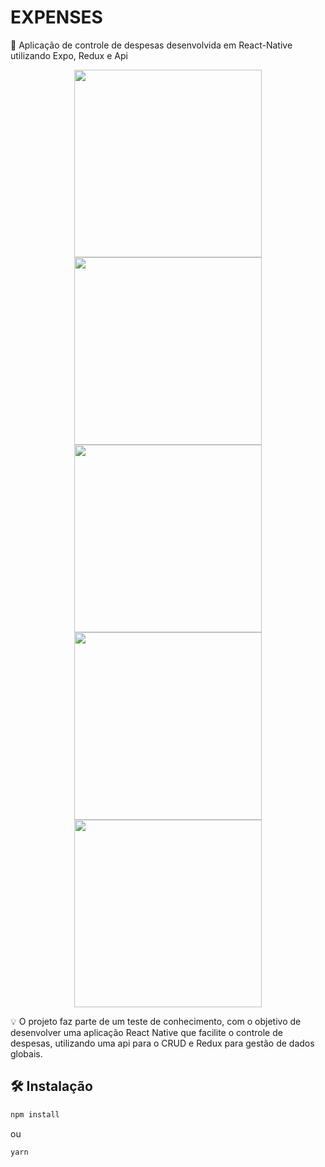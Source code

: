 # EXPENSES

📜 Aplicação de controle de despesas desenvolvida em React-Native utilizando Expo, Redux e Api

<p align="center">
<img src="https://user-images.githubusercontent.com/33927459/118713118-f333de80-b7f7-11eb-933a-c68b46b966d7.jpeg" width='300' />
<img src="https://user-images.githubusercontent.com/33927459/118713311-270f0400-b7f8-11eb-988b-45b0aab40530.jpeg" width='300' />
<img src="https://user-images.githubusercontent.com/33927459/118713364-355d2000-b7f8-11eb-848e-0e2133961f1c.jpeg" width='300' />
<img src="https://user-images.githubusercontent.com/33927459/118713477-5aea2980-b7f8-11eb-8e29-c29033610f9c.png" width='300' />
<img src="https://user-images.githubusercontent.com/33927459/118713646-9258d600-b7f8-11eb-8e68-5337f8aeecc0.png" width='300' />
</p>

💡 O projeto faz parte de um teste de conhecimento, com o objetivo de desenvolver uma aplicação React Native que facilite o controle de despesas, utilizando uma api para o CRUD e Redux para gestão de dados globais.

## 🛠 Instalação

```sh
npm install
```
ou
```sh
yarn
```
